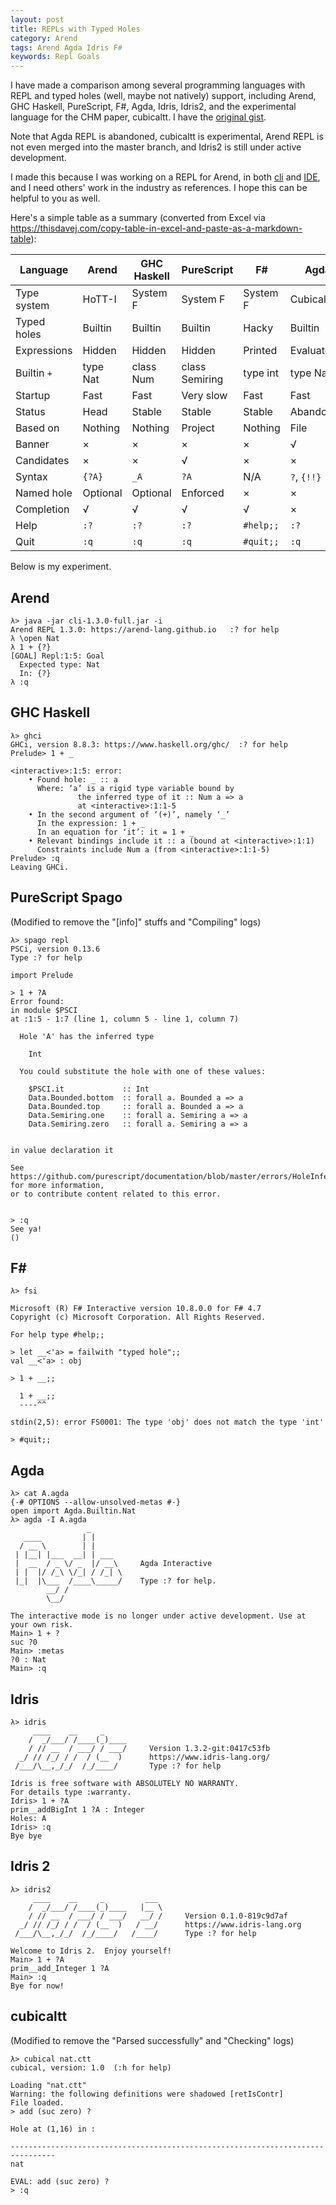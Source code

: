 ```yaml
---
layout: post
title: REPLs with Typed Holes
category: Arend
tags: Arend Agda Idris F#
keywords: Repl Goals
---
```


I have made a comparison among several programming languages with REPL and
typed holes (well, maybe not natively) support, including Arend, GHC Haskell,
PureScript, F#, Agda, Idris, Idris2, and the experimental language for the
CHM paper, cubicaltt.
I have the [original gist](https://gist.github.com/ice1000/c20426a218c7b08374e71985734a7b39).

Note that Agda REPL is abandoned, cubicaltt is experimental, Arend REPL is
not even merged into the master branch, and Idris2 is still under active
development.

I made this because I was working on a REPL for Arend, in both [cli] and [IDE],
and I need others' work in the industry as references.
I hope this can be helpful to you as well.

 [cli]: https://github.com/jetbrains/arend/pull/210
 [IDE]: https://github.com/jetbrains/intellij-arend/pull/188

Here's a simple table as a summary (converted from Excel via <https://thisdavej.com/copy-table-in-excel-and-paste-as-a-markdown-table>):

| Language    | Arend    | GHC Haskell | PureScript     | F#        | Agda        | Idris      | Idris2       | cubicaltt  |
|-------------|----------|-------------|----------------|-----------|-------------|------------|--------------|------------|
| Type system | HoTT-I   | System F    | System F       | System F  | Cubical TT  | MLTT       | MLTT+QTT     | Cubical TT |
| Typed holes | Builtin  | Builtin     | Builtin        | Hacky     | Builtin     | Builtin    | Builtin      | Builtin    |
| Expressions | Hidden   | Hidden      | Hidden         | Printed   | Evaluated   | Elaborated | Elaborated   | Printed    |
| Builtin `+` | type Nat | class Num   | class Semiring | type int  | type Nat    | class Num  | class Num    | N/A        |
| Startup     | Fast     | Fast        | Very slow      | Fast      | Fast        | Slow       | Fast         | Fast       |
| Status      | Head     | Stable      | Stable         | Stable    | Abandoned   | Stable     | Experimental | Toy        |
| Based on    | Nothing  | Nothing     | Project        | Nothing   | File        | Nothing    | Nothing      | File       |
| Banner      | ×        | ×           | ×              | ×         | √           | √          | √            | ×          |
| Candidates  | ×        | ×           | √              | ×         | ×           | ×          | ×            | ×          |
| Syntax      | `{?A}`   | `_A`        | `?A`           | N/A       | `?`, `{!!}` | `?A`       | `?A`         | `?`        |
| Named hole  | Optional | Optional    | Enforced       | ×         | ×           | Enforced   | Optional     | ×          |
| Completion  | √        | √           | √              | √         | ×           | √          | ×            | ×          |
| Help        | `:?`     | `:?`        | `:?`           | `#help;;` | `:?`        | `:?`       | `:?`         | `:h`       |
| Quit        | `:q`     | `:q`        | `:q`           | `#quit;;` | `:q`        | `:q`       | `:q`         | `:q`       |

Below is my experiment.

## Arend

```
λ> java -jar cli-1.3.0-full.jar -i
Arend REPL 1.3.0: https://arend-lang.github.io   :? for help
λ \open Nat
λ 1 + {?}
[GOAL] Repl:1:5: Goal
  Expected type: Nat
  In: {?}
λ :q
```

## GHC Haskell

```
λ> ghci
GHCi, version 8.8.3: https://www.haskell.org/ghc/  :? for help
Prelude> 1 + _

<interactive>:1:5: error:
    • Found hole: _ :: a
      Where: ‘a’ is a rigid type variable bound by
               the inferred type of it :: Num a => a
               at <interactive>:1:1-5
    • In the second argument of ‘(+)’, namely ‘_’
      In the expression: 1 + _
      In an equation for ‘it’: it = 1 + _
    • Relevant bindings include it :: a (bound at <interactive>:1:1)
      Constraints include Num a (from <interactive>:1:1-5)
Prelude> :q
Leaving GHCi.
```

## PureScript Spago

(Modified to remove the "\[info]" stuffs and "Compiling" logs)

```
λ> spago repl
PSCi, version 0.13.6
Type :? for help

import Prelude

> 1 + ?A
Error found:
in module $PSCI
at :1:5 - 1:7 (line 1, column 5 - line 1, column 7)

  Hole 'A' has the inferred type

    Int

  You could substitute the hole with one of these values:

    $PSCI.it             :: Int
    Data.Bounded.bottom  :: forall a. Bounded a => a
    Data.Bounded.top     :: forall a. Bounded a => a
    Data.Semiring.one    :: forall a. Semiring a => a
    Data.Semiring.zero   :: forall a. Semiring a => a


in value declaration it

See https://github.com/purescript/documentation/blob/master/errors/HoleInferredType.md for more information,
or to contribute content related to this error.


> :q
See ya!
()
```

## F#

```
λ> fsi

Microsoft (R) F# Interactive version 10.8.0.0 for F# 4.7
Copyright (c) Microsoft Corporation. All Rights Reserved.

For help type #help;;

> let __<'a> = failwith "typed hole";;
val __<'a> : obj

> 1 + __;;

  1 + __;;
  ----^^

stdin(2,5): error FS0001: The type 'obj' does not match the type 'int'

> #quit;;
```

## Agda

```
λ> cat A.agda
{-# OPTIONS --allow-unsolved-metas #-}
open import Agda.Builtin.Nat
λ> agda -I A.agda
                 _
   ____         | |
  / __ \        | |
 | |__| |___  __| | ___
 |  __  / _ \/ _  |/ __\     Agda Interactive
 | |  |/ /_\ \/_| / /_| \
 |_|  |\___  /____\_____/    Type :? for help.
        __/ /
        \__/

The interactive mode is no longer under active development. Use at your own risk.
Main> 1 + ?
suc ?0
Main> :metas
?0 : Nat
Main> :q
```

## Idris

```
λ> idris
     ____    __     _
    /  _/___/ /____(_)____
    / // __  / ___/ / ___/     Version 1.3.2-git:0417c53fb
  _/ // /_/ / /  / (__  )      https://www.idris-lang.org/
 /___/\__,_/_/  /_/____/       Type :? for help

Idris is free software with ABSOLUTELY NO WARRANTY.
For details type :warranty.
Idris> 1 + ?A
prim__addBigInt 1 ?A : Integer
Holes: A
Idris> :q
Bye bye
```

## Idris 2

```
λ> idris2
     ____    __     _         ___
    /  _/___/ /____(_)____   |__ \
    / // __  / ___/ / ___/   __/ /     Version 0.1.0-819c9d7af
  _/ // /_/ / /  / (__  )   / __/      https://www.idris-lang.org
 /___/\__,_/_/  /_/____/   /____/      Type :? for help

Welcome to Idris 2.  Enjoy yourself!
Main> 1 + ?A
prim__add_Integer 1 ?A
Main> :q
Bye for now!
```

## cubicaltt

(Modified to remove the "Parsed successfully" and "Checking" logs)

```
λ> cubical nat.ctt
cubical, version: 1.0  (:h for help)

Loading "nat.ctt"
Warning: the following definitions were shadowed [retIsContr]
File loaded.
> add (suc zero) ?

Hole at (1,16) in :

--------------------------------------------------------------------------------
nat

EVAL: add (suc zero) ?
> :q
```
